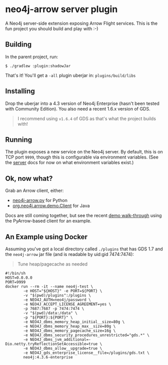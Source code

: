 # neo4j-arrow server plugin

A Neo4j server-side extension exposing Arrow Flight services. This is the 
fun project you should build and play with :-)

## Building
In the parent project, run:

```
$ ./gradlew :plugin:shadowJar
```

That's it! You'll get a `-all` plugin uberjar in: `plugins/build/libs`

## Installing
Drop the uberjar into a 4.3 version of Neo4j Enterprise (hasn't been tested 
with Community Edition). You also need a recent 1.6.x version of GDS.

> I recommend using `v1.6.4` of GDS as that's what the project builds with!

## Running
The plugin exposes a new service on the Neo4j server. By default, this is on 
TCP port `9999`, though this is configurable via environment variables. (See 
the [server](../server) docs for now on what environment variables exist.)

## Ok, now what?
Grab an Arrow client, either:

* [neo4j-arrow.py](../neo4j_arrow.py) for Python
* [org.neo4j.arrow.demo.Client](../client) for Java

Docs are still coming together, but see the recent 
[demo walk-through](../PyArrow%20Demo.ipynb) using the PyArrow-based client 
for an example.

## An Example using Docker
Assuming you've got a local directory called `./plugins` that has GDS 1.7 
and the `neo4j-arrow` jar file (and is readable by uid:gid 7474:7474):

> Tune heap/pagecache as needed

```shell
#!/bin/sh
HOST=0.0.0.0
PORT=9999
docker run --rm -it --name neo4j-test \
        -e HOST="${HOST}" -e PORT=${PORT} \
        -v "$(pwd)/plugins":/plugins \
        -e NEO4J_AUTH=neo4j/password \
        -e NEO4J_ACCEPT_LICENSE_AGREEMENT=yes \
        -p 7687:7687 -p 7474:7474 \
        -v "$(pwd)/data:/data" \
        -p "${PORT}:${PORT}" \
        -e NEO4J_dbms_memory_heap_initial__size=80g \
        -e NEO4J_dbms_memory_heap_max__size=80g \
        -e NEO4J_dbms_memory_pagecache_size=16g \
        -e NEO4J_dbms_security_procedures_unrestricted="gds.*" \
        -e NEO4J_dbms_jvm_additional=-Dio.netty.tryReflectionSetAccessible=true \
        -e NEO4J_dbms_allow__upgrade=true \
        -e NEO4J_gds_enterprise_license__file=/plugins/gds.txt \
        neo4j:4.3.6-enterprise
```